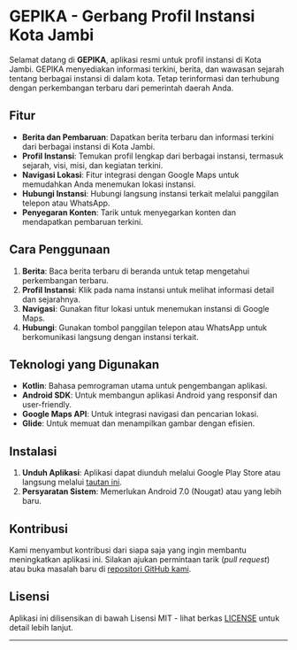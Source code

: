 
# GEPIKA - Gerbang Profil Instansi Kota Jambi

Selamat datang di **GEPIKA**, aplikasi resmi untuk profil instansi di Kota Jambi. GEPIKA menyediakan informasi terkini, berita, dan wawasan sejarah tentang berbagai instansi di dalam kota. Tetap terinformasi dan terhubung dengan perkembangan terbaru dari pemerintah daerah Anda.

## Fitur

- **Berita dan Pembaruan**: Dapatkan berita terbaru dan informasi terkini dari berbagai instansi di Kota Jambi.
- **Profil Instansi**: Temukan profil lengkap dari berbagai instansi, termasuk sejarah, visi, misi, dan kegiatan terkini.
- **Navigasi Lokasi**: Fitur integrasi dengan Google Maps untuk memudahkan Anda menemukan lokasi instansi.
- **Hubungi Instansi**: Hubungi langsung instansi terkait melalui panggilan telepon atau WhatsApp.
- **Penyegaran Konten**: Tarik untuk menyegarkan konten dan mendapatkan pembaruan terkini.

## Cara Penggunaan

1. **Berita**: Baca berita terbaru di beranda untuk tetap mengetahui perkembangan terbaru.
2. **Profil Instansi**: Klik pada nama instansi untuk melihat informasi detail dan sejarahnya.
3. **Navigasi**: Gunakan fitur lokasi untuk menemukan instansi di Google Maps.
4. **Hubungi**: Gunakan tombol panggilan telepon atau WhatsApp untuk berkomunikasi langsung dengan instansi terkait.

## Teknologi yang Digunakan

- **Kotlin**: Bahasa pemrograman utama untuk pengembangan aplikasi.
- **Android SDK**: Untuk membangun aplikasi Android yang responsif dan user-friendly.
- **Google Maps API**: Untuk integrasi navigasi dan pencarian lokasi.
- **Glide**: Untuk memuat dan menampilkan gambar dengan efisien.

## Instalasi

1. **Unduh Aplikasi**: Aplikasi dapat diunduh melalui Google Play Store atau langsung melalui [tautan ini](#).
2. **Persyaratan Sistem**: Memerlukan Android 7.0 (Nougat) atau yang lebih baru.

## Kontribusi

Kami menyambut kontribusi dari siapa saja yang ingin membantu meningkatkan aplikasi ini. Silakan ajukan permintaan tarik (*pull request*) atau buka masalah baru di [repositori GitHub kami](#).

## Lisensi

Aplikasi ini dilisensikan di bawah Lisensi MIT - lihat berkas [LICENSE](LICENSE) untuk detail lebih lanjut.

---
